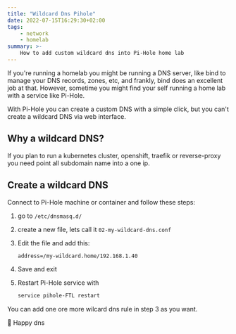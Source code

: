 ```yaml
---
title: "Wildcard Dns Pihole"
date: 2022-07-15T16:29:30+02:00
tags:
    - network
    - homelab
summary: >-
    How to add custom wildcard dns into Pi-Hole home lab
---
```


If you're running a homelab you might be running a DNS server, like bind to manage your DNS records, zones, etc, and frankly, bind does an excellent job at that. However, sometime you might find your self running a home lab with a service like Pi-Hole.

With Pi-Hole you can create a custom DNS with a simple click, but you can't create a wildcard DNS via web interface.

## Why a wildcard DNS?
If you plan to run a kubernetes cluster, openshift, traefik or reverse-proxy you need point all subdomain name
into a one ip.

## Create a wildcard DNS
Connect to Pi-Hole machine or container and follow these steps:
1. go to `/etc/dnsmasq.d/`
2. create a new file, lets call it `02-my-wildcard-dns.conf`
3. Edit the file and add this:

    ```txt
    address=/my-wildcard.home/192.168.1.40
    ```

4. Save and exit
5. Restart Pi-Hole service with
    ```bash
    service pihole-FTL restart
    ```

You can add one ore more wilcard dns rule in step 3 as you want.

🎉 Happy dns